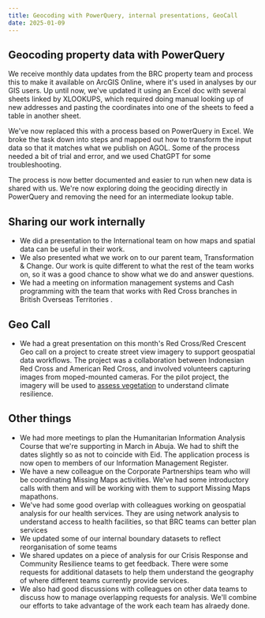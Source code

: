 ```yaml
---
title: Geocoding with PowerQuery, internal presentations, GeoCall
date: 2025-01-09
---
```

## Geocoding property data with PowerQuery
We receive monthly data updates from the BRC property team and process this to make it available on ArcGIS Online, where it's used in analyses by our GIS users. Up until now, we've updated it using an Excel doc with several sheets linked by XLOOKUPS, which required doing manual looking up of new addresses and pasting the coordinates into one of the sheets to feed a table in another sheet. 

We've now replaced this with a process based on PowerQuery in Excel. We broke the task down into steps and mapped out how to transform the input data so that it matches what we publish on AGOL. Some of the process needed a bit of trial and error, and we used ChatGPT for some troubleshooting. 

The process is now better documented and easier to run when new data is shared with us. We're now exploring doing the geociding directly in PowerQuery and removing the need for an intermediate lookup table. 


## Sharing our work internally 
- We did a presentation to the International team on how maps and spatial data can be useful in their work.
- We also presented what we work on to our parent team, Transformation & Change. Our work is quite different to what the rest of the team works on, so it was a good chance to show what we do and answer questions. 
- We had a meeting on information management systems and Cash programming with the team that works with Red Cross branches in British Overseas Territories .

## Geo Call 
- We had a great presentation on this month's Red Cross/Red Crescent Geo call on a project to create street view imagery to support geospatial data workflows. The project was a collaboration between Indonesian Red Cross and American Red Cross, and involved volunteers capturing images from moped-mounted cameras. For the pilot project, the imagery will be used to [assess vegetation](https://github.com/AmericanRedCross/street-view-green-view/) to understand climate resilience. 


## Other things 
- We had more meetings to plan the Humanitarian Information Analysis Course that we're supporting in March in Abuja. We had to shift the dates slightly so as not to coincide with Eid. The application process is now open to members of our Information Management Register. 
- We have a new colleague on the Corporate Partnerships team who will be coordinating Missing Maps activities. We've had some introductory calls with them and will be working with them to support Missing Maps mapathons. 
- We've had some good overlap with colleagues working on geospatial analysis for our health services. They are using network analysis to understand access to health facilities, so that BRC teams can better plan services
- We updated some of our internal boundary datasets to reflect reorganisation of some teams
- We shared updates on a piece of analysis for our Crisis Response and Community Resilience teams to get feedback. There were some requests for additional datasets to help them understand the geography of where different teams currently provide services. 
- We also had good discussions with colleagues on other data teams to discuss how to manage overlapping requests for analysis. We'll combine our efforts to take advantage of the work each team has alraedy done.